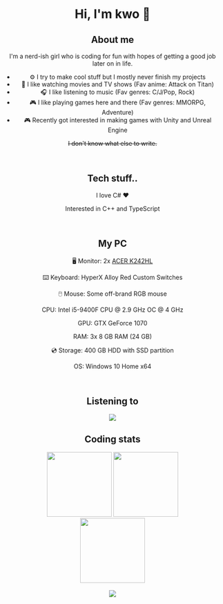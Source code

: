 # <div align="center">Hi, I'm kwo 🌸</div>

<!-- About Me -->
## <div align="center">About me</div>

<div align="center">
  <p>I'm a nerd-ish girl who is coding for fun with hopes of getting a good job later on in life.</p>
  
  <ul style="display: table;">
    <li>⚙️ I try to make cool stuff but I mostly never finish my projects</li>
    <li>🎥 I like watching movies and TV shows (Fav anime: Attack on Titan)</li>
    <li>🎧 I like listening to music (Fav genres: C/J/Pop, Rock)</li>
    <li>🎮 I like playing games here and there (Fav genres: MMORPG, Adventure)</li>
    <li>🎮 Recently got interested in making games with Unity and Unreal Engine</li>
  </ul>  
  
  <p><strike>I don't know what else to write.</strike></p>
</div>
<!-- About Me -->

<br />

<!-- Tech stuff -->
## <div align="center">Tech stuff..</div>

<div align="center">
  <p>I love C# ❤️</p>
  <p>Interested in C++ and TypeScript</p>
</div>
<!-- Tech stuff -->

<br />

<!-- PC -->
## <div align="center">My PC</div>

<div align="center">
  <p>🖥️ Monitor: 2x <a href="https://www.acer.com/ac/ja/JP/content/model/UM.FW2SJ.A01">ACER K242HL</a></p>
  <p>⌨️ Keyboard: HyperX Alloy Red Custom Switches</p>
  <p>🖱️ Mouse: Some off-brand RGB mouse</p>
  <p>CPU: Intel i5-9400F CPU @ 2.9 GHz OC @ 4 GHz</p>
  <p>GPU: GTX GeForce 1070</p>
  <p>RAM: 3x 8 GB RAM (24 GB)</p>
  <p>💿 Storage: 400 GB HDD with SSD partition</p>
  <p>OS: Windows 10 Home x64</p>
</div>
<!-- PC -->

<br />

<!-- Spotify -->
## <div align="center">Listening to</div>

<div align="center">
  <img src="https://spotify-github-profile.vercel.app/api/view?uid=948gaxqqryetkwyhbb8arr67m&cover_image=false" />
</div>
<!-- Spotify -->

<div align="center">
  <h2>Coding stats</h2>
  
  <img src="https://github-readme-stats.vercel.app/api?username=kageroukw&theme=material-palenight&count_private=true" height="150px;" />
  
  <img src="https://github-readme-stats.vercel.app/api/wakatime/?username=minato&theme=material-palenight&layout=compact" height="150px;" />
</div>

<div align="center">
  <img src="https://github-readme-stats.vercel.app/api/top-langs/?username=kageroukw&theme=material-palenight&layout=compact" height="150px;" />
</div>
<br />
<div align="center"><img src="https://komarev.com/ghpvc/?username=kageroukw&color=ff69b4&style=flat-square&label=Profile+Visits" /></div>

